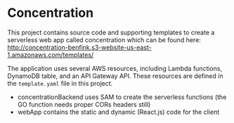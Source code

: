 # Concentration

This project contains source code and supporting templates to create a serverless web app called concentration which can be found here: http://concentration-benfink.s3-website-us-east-1.amazonaws.com/templates/

The application uses several AWS resources, including Lambda functions, DynamoDB table, and an API Gateway API. These resources are defined in the `template.yaml` file in this project.



* concentrationBackend uses SAM to create the serverless functions (the GO function needs proper CORs headers still)
* webApp contains the static and dynamic (React.js) code for the client
